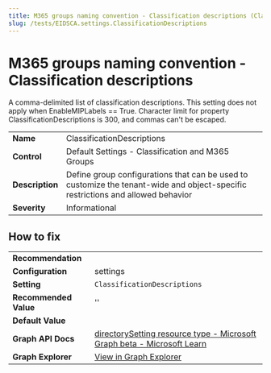 ```yaml
---
title: M365 groups naming convention - Classification descriptions (ClassificationDescriptions)
slug: /tests/EIDSCA.settings.ClassificationDescriptions
---
```


# M365 groups naming convention - Classification descriptions

A comma-delimited list of classification descriptions. This setting does not apply when EnableMIPLabels == True. Character limit for property ClassificationDescriptions is 300, and commas can't be escaped.

| | |
|-|-|
| **Name** | ClassificationDescriptions |
| **Control** | Default Settings - Classification and M365 Groups |
| **Description** | Define group configurations that can be used to customize the tenant-wide and object-specific restrictions and allowed behavior |
| **Severity** | Informational |

## How to fix
| | |
|-|-|
| **Recommendation** |  |
| **Configuration** | settings |
| **Setting** | `ClassificationDescriptions` |
| **Recommended Value** | '' |
| **Default Value** |  |
| **Graph API Docs** | [directorySetting resource type - Microsoft Graph beta - Microsoft Learn](https://learn.microsoft.com/en-us/graph/api/resources/directorysetting) |
| **Graph Explorer** | [View in Graph Explorer](https://developer.microsoft.com/en-us/graph/graph-explorer?request=settings&method=GET&version=beta&GraphUrl=https://graph.microsoft.com) |



